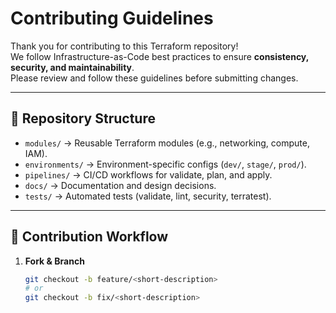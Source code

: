 # Contributing Guidelines

Thank you for contributing to this Terraform repository!  
We follow Infrastructure-as-Code best practices to ensure **consistency, security, and maintainability**.  
Please review and follow these guidelines before submitting changes.

---

## 📂 Repository Structure
- `modules/` → Reusable Terraform modules (e.g., networking, compute, IAM).  
- `environments/` → Environment-specific configs (`dev/`, `stage/`, `prod/`).  
- `pipelines/` → CI/CD workflows for validate, plan, and apply.  
- `docs/` → Documentation and design decisions.  
- `tests/` → Automated tests (validate, lint, security, terratest).  

---

## 🚀 Contribution Workflow

1. **Fork & Branch**
   ```bash
   git checkout -b feature/<short-description>
   # or
   git checkout -b fix/<short-description>
